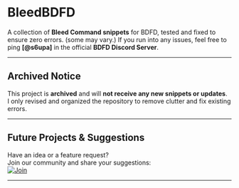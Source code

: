 # **BleedBDFD**  
A collection of **Bleed Command snippets** for BDFD, tested and fixed to ensure zero errors. (some may vary.)
If you run into any issues, feel free to ping **[@s6upa]** in the official **BDFD Discord Server**.

---

## Archived Notice
This project is **archived** and will **not receive any new snippets or updates**.  
I only revised and organized the repository to remove clutter and fix existing errors.  

---

## **Future Projects & Suggestions**
Have an idea or a feature request?  
Join our community and share your suggestions:  
[![Join](https://dcbadge.vercel.app/api/server/ydWJzUGJQm)](https://discord.com/invite/ydWJzUGJQm)

---

